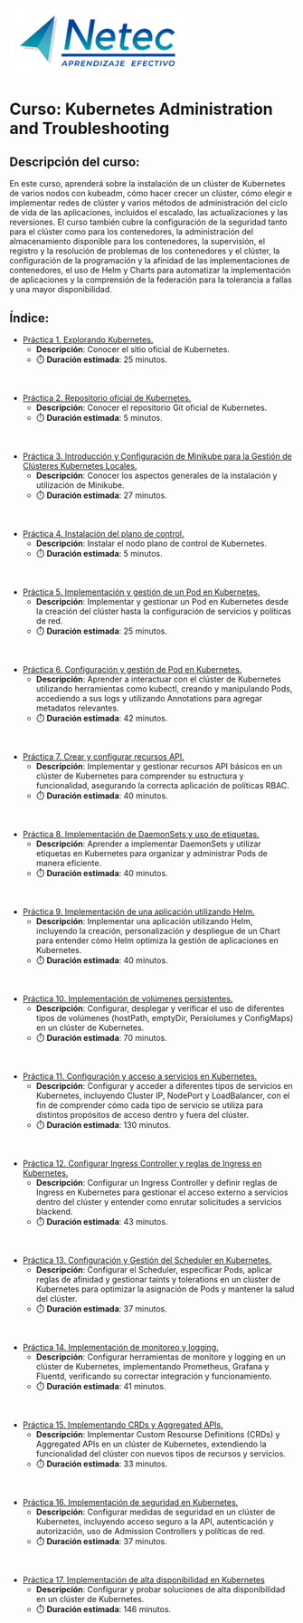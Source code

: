 # ![Logo](images/neteclogo.png) 

# Curso: Kubernetes Administration and Troubleshooting

## Descripción del curso: 

En este curso, aprenderá sobre la instalación de un clúster de Kubernetes de varios nodos con kubeadm, cómo hacer crecer un clúster, cómo elegir e implementar redes de clúster y varios métodos de administración del ciclo de vida de las aplicaciones, incluidos el escalado, las actualizaciones y las reversiones. El curso también cubre la configuración de la seguridad tanto para el clúster como para los contenedores, la administración del almacenamiento disponible para los contenedores, la supervisión, el registro y la resolución de problemas de los contenedores y el clúster, la configuración de la programación y la afinidad de las implementaciones de contenedores, el uso de Helm y Charts para automatizar la implementación de aplicaciones y la comprensión de la federación para la tolerancia a fallas y una mayor disponibilidad.


## Índice:

- [Práctica 1. Explorando Kubernetes.](./Capítulo01_Práctica1/README.md)
  - **Descripción**: Conocer el sitio oficial de Kubernetes.
  - ⏱️ **Duración estimada**: 25 minutos.
<br/>

- [Práctica 2. Repositorio oficial de Kubernetes.](./Capítulo1/README_1.2.md)
  - **Descripción**: Conocer el repositorio Git oficial de Kubernetes.
  - ⏱️ **Duración estimada**: 5 minutos.
<br/>

- [Práctica 3. Introducción y Configuración de Minikube para la Gestión de Clústeres Kubernetes Locales.](./Capítulo02_Práctica3/README.md)
  - **Descripción**: Conocer los aspectos generales de la instalación y utilización de Minikube.
  - ⏱️ **Duración estimada**: 27 minutos.
<br/>
 
- [Práctica 4. Instalación del plano de control.](./Capítulo02_Práctica4/README.md)
  - **Descripción**:  Instalar el nodo plano de control de Kubernetes.
  - ⏱️ **Duración estimada**: 5 minutos.
<br/>
  
- [Práctica 5. Implementación y gestión de un Pod en Kubernetes.](./Capítulo03/README.md)
  - **Descripción**:  Implementar y gestionar un Pod en Kubernetes desde la creación del clúster hasta la configuración de servicios y políticas de red.
  - ⏱️ **Duración estimada**: 25 minutos.
<br/>
 
- [Práctica 6. Configuración y gestión de Pod en Kubernetes.](./Capítulo04/README.md)
  - **Descripción**:  Aprender a interactuar con el clúster de Kubernetes utilizando herramientas como kubectl, creando y manipulando Pods, accediendo a sus logs y utilizando Annotations para agregar metadatos relevantes. 
  - ⏱️ **Duración estimada**: 42 minutos.
<br/>
 
- [Práctica 7. Crear y configurar recursos API.](./Capítulo05/README.md)
  - **Descripción**:  Implementar y gestionar recursos API básicos en un clúster de Kubernetes para comprender su estructura y funcionalidad, asegurando la correcta aplicación de políticas RBAC.
  - ⏱️ **Duración estimada**: 40 minutos.
<br/>
  
- [Práctica 8. Implementación de DaemonSets y uso de etiquetas.](./Capítulo06/README.md)
  - **Descripción**:  Aprender a implementar DaemonSets y utilizar etiquetas en Kubernetes para organizar y administrar Pods de manera eficiente.
  - ⏱️ **Duración estimada**: 40 minutos.
<br/>
 
- [Práctica 9. Implementación de una aplicación utilizando Helm.](./Capítulo07/README.md)
  - **Descripción**:  Implementar una aplicación utilizando Helm, incluyendo la creación, personalización y despliegue de un Chart para entender cómo Helm optimiza la gestión de aplicaciones en Kubernetes.
  - ⏱️ **Duración estimada**: 40 minutos.
<br/>
  
- [Práctica 10. Implementación de volúmenes persistentes.](./Capítulo08/README.md)
  - **Descripción**:  Configurar, desplegar y verificar el uso de diferentes tipos de volúmenes (hostPath, emptyDir, Persiolumes y ConfigMaps) en un clúster de Kubernetes.
  - ⏱️ **Duración estimada**: 70 minutos.
<br/>
  
- [Práctica 11. Configuración y acceso a servicios en Kubernetes.](./Capítulo09/README.md)
   - **Descripción**:  Configurar y acceder a diferentes tipos de servicios en Kubernetes, incluyendo Cluster IP, NodePort y LoadBalancer, con el fin de comprender cómo cada tipo de servicio se utiliza para distintos propósitos de acceso dentro y fuera del clúster.
   - ⏱️ **Duración estimada**: 130 minutos.
<br/>
  
- [Práctica 12. Configurar Ingress Controller y reglas de Ingress en Kubernetes.](./Capítulo10/README.md)
   - **Descripción**:  Configurar un Ingress Controller y definir reglas de Ingress en Kubernetes para gestionar el acceso externo a servicios dentro del clúster y entender como enrutar solicitudes a servicios blackend.
   - ⏱️ **Duración estimada**:  43 minutos.
<br/>
  
- [Práctica 13. Configuración y Gestión del Scheduler en Kubernetes.](./Capítulo11/README.md)
   - **Descripción**:  Configurar el Scheduler, especificar Pods, aplicar reglas de afinidad y gestionar taints y tolerations en un clúster de Kubernetes para optimizar la asignación de Pods y mantener la salud del clúster.
   - ⏱️ **Duración estimada**: 37 minutos.
<br/>

- [Práctica 14. Implementación de monitoreo y logging.](./Capítulo12/README.md)
   - **Descripción**:  Configurar herramientas de monitore y logging en un clúster de Kubernetes, implementando Prometheus, Grafana y Fluentd, verificando su correctar integración y funcionamiento.
   - ⏱️ **Duración estimada**: 41 minutos.
<br/>
  
- [Práctica 15. Implementando CRDs y Aggregated APIs.](./Capítulo13/README.md)
   - **Descripción**:  Implementar Custom Resourse Definitions (CRDs) y Aggregated APIs en un clúster de Kubernetes, extendiendo la funcionalidad del clúster con nuevos tipos de recursos y servicios.
   - ⏱️ **Duración estimada**: 33 minutos.
<br/>
  
- [Práctica 16. Implementación de seguridad en Kubernetes.](./Capítulo14/README.md)
   - **Descripción**:  Configurar medidas de seguridad en un clúster de Kubernetes, incluyendo acceso seguro a la API, autenticación y autorización, uso de Admission Controllers y políticas de red.
   - ⏱️ **Duración estimada**:  37 minutos.
<br/>
  
- [Práctica 17. Implementación de alta disponibilidad en Kubernetes](./Capítulo15/README.md)
   - **Descripción**:  Configurar y probar soluciones de alta disponibilidad en un clúster de Kubernetes.
   - ⏱️ **Duración estimada**:  146 minutos.
